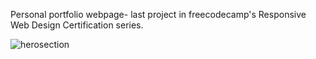 
Personal portfolio webpage- last project in freecodecamp's Responsive Web Design Certification series.

![herosection](https://user-images.githubusercontent.com/112726692/236585036-ca43206f-da32-454b-b7e1-ea5c0563e0d3.jpg)
